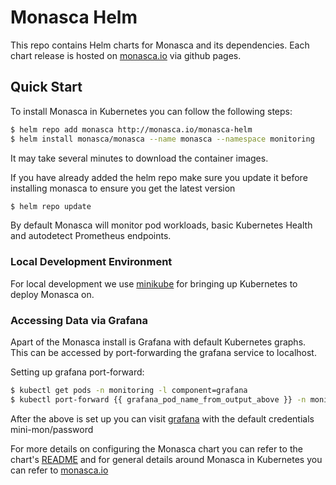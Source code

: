# Monasca Helm

This repo contains Helm charts for Monasca and its dependencies. Each chart release is hosted on
[monasca.io](http://monasca.io) via github pages.

## Quick Start

To install Monasca in Kubernetes you can follow the following steps:

```bash
$ helm repo add monasca http://monasca.io/monasca-helm
$ helm install monasca/monasca --name monasca --namespace monitoring
```

It may take several minutes to download the container images.

If you have already added the helm repo make sure you update it before installing monasca to ensure you get the latest
version

```bash
$ helm repo update
```

By default Monasca will monitor pod workloads, basic Kubernetes Health and autodetect Prometheus endpoints.

### Local Development Environment
For local development we use [minikube](https://github.com/kubernetes/minikube) for bringing up Kubernetes to deploy
Monasca on.

### Accessing Data via Grafana

Apart of the Monasca install is Grafana with default Kubernetes graphs. This can be accessed by port-forwarding the
grafana service to localhost.

Setting up grafana port-forward:
```bash
$ kubectl get pods -n monitoring -l component=grafana
$ kubectl port-forward {{ grafana_pod_name_from_output_above }} -n monitoring 3000
```

After the above is set up you can visit [grafana](http://localhost:3000) with the default credentials mini-mon/password

For more details on configuring the Monasca chart you can refer to the chart's [README](monasca/README.md) and for
general details around Monasca in Kubernetes you can refer to [monasca.io](http://monasca.io/docs/kubernetes.html)
